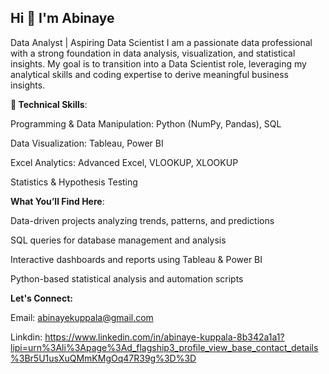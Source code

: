 ## Hi 👋 I'm Abinaye

Data Analyst | Aspiring Data Scientist
I am a passionate data professional with a strong foundation in data analysis, visualization, and statistical insights. My goal is to transition into a Data Scientist role, leveraging my analytical skills and coding expertise to derive meaningful business insights.


**🔧 Technical Skills**:

Programming & Data Manipulation: Python (NumPy, Pandas), SQL

Data Visualization: Tableau, Power BI

Excel Analytics: Advanced Excel, VLOOKUP, XLOOKUP

Statistics & Hypothesis Testing



**What You’ll Find Here**:


Data-driven projects analyzing trends, patterns, and predictions

SQL queries for database management and analysis

Interactive dashboards and reports using Tableau & Power BI

Python-based statistical analysis and automation scripts


**Let's Connect:**

Email: abinayekuppala@gmail.com

Linkdin: https://www.linkedin.com/in/abinaye-kuppala-8b342a1a1?lipi=urn%3Ali%3Apage%3Ad_flagship3_profile_view_base_contact_details%3Br5U1usXuQMmKMgOq47R39g%3D%3D
